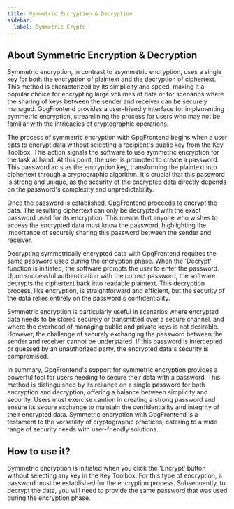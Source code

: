 ```yaml
---
title: Symmetric Encryption & Decryption
sidebar:
  label: Symmetric Crypto
---
```


## About Symmetric Encryption & Decryption

Symmetric encryption, in contrast to asymmetric encryption, uses a single key
for both the encryption of plaintext and the decryption of ciphertext. This
method is characterized by its simplicity and speed, making it a popular choice
for encrypting large volumes of data or for scenarios where the sharing of keys
between the sender and receiver can be securely managed. GpgFrontend provides a
user-friendly interface for implementing symmetric encryption, streamlining the
process for users who may not be familiar with the intricacies of cryptographic
operations.

The process of symmetric encryption with GpgFrontend begins when a user opts to
encrypt data without selecting a recipient's public key from the Key Toolbox.
This action signals the software to use symmetric encryption for the task at
hand. At this point, the user is prompted to create a password. This password
acts as the encryption key, transforming the plaintext into ciphertext through a
cryptographic algorithm. It's crucial that this password is strong and unique,
as the security of the encrypted data directly depends on the password's
complexity and unpredictability.

Once the password is established, GpgFrontend proceeds to encrypt the data. The
resulting ciphertext can only be decrypted with the exact password used for its
encryption. This means that anyone who wishes to access the encrypted data must
know the password, highlighting the importance of securely sharing this password
between the sender and receiver.

Decrypting symmetrically encrypted data with GpgFrontend requires the same
password used during the encryption phase. When the 'Decrypt' function is
initiated, the software prompts the user to enter the password. Upon successful
authentication with the correct password, the software decrypts the ciphertext
back into readable plaintext. This decryption process, like encryption, is
straightforward and efficient, but the security of the data relies entirely on
the password's confidentiality.

Symmetric encryption is particularly useful in scenarios where encrypted data
needs to be stored securely or transmitted over a secure channel, and where the
overhead of managing public and private keys is not desirable. However, the
challenge of securely exchanging the password between the sender and receiver
cannot be understated. If this password is intercepted or guessed by an
unauthorized party, the encrypted data's security is compromised.

In summary, GpgFrontend's support for symmetric encryption provides a powerful
tool for users needing to secure their data with a password. This method is
distinguished by its reliance on a single password for both encryption and
decryption, offering a balance between simplicity and security. Users must
exercise caution in creating a strong password and ensure its secure exchange to
maintain the confidentiality and integrity of their encrypted data. Symmetric
encryption with GpgFrontend is a testament to the versatility of cryptographic
practices, catering to a wide range of security needs with user-friendly
solutions.

## How to use it?

Symmetric encryption is initiated when you click the 'Encrypt' button without
selecting any key in the Key Toolbox. For this type of encryption, a password
must be established for the encryption process. Subsequently, to decrypt the
data, you will need to provide the same password that was used during the
encryption phase.
